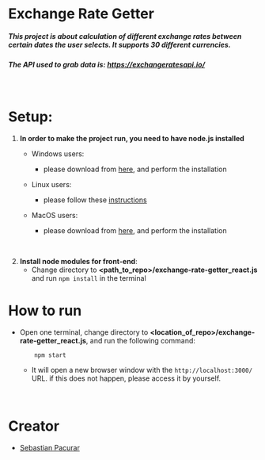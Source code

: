 # Exchange Rate Getter

##### This project is about calculation of different exchange rates between certain dates the user selects. It supports 30 different currencies.
##### The API used to grab data is: ***https://exchangeratesapi.io/***
<br />


# Setup:
1) **In order to make the project run, you need to have node.js installed**

    * Windows users:
        * please download from [here](https://nodejs.org/en/download/), and perform the installation
           
    * Linux users:
        * please follow these [instructions](https://nodejs.org/en/download/package-manager/)
        
    * MacOS users:
        * please download from [here](https://nodejs.org/en/download/), and perform the installation        

<br />

2) **Install node modules for front-end**:    
    * Change directory to **<path_to_repo>/exchange-rate-getter_react.js** and run ```npm install``` in the terminal


# How to run
* Open one terminal, change directory to **<location_of_repo>/exchange-rate-getter_react.js**, and run the following command:
    ```
        npm start
    ```
    * It will open a new browser window with the ```http://localhost:3000/``` URL. if this does not happen, please access it by yourself.

<br />


    
# Creator
* [Sebastian Pacurar](https://github.com/sebastianpacurar)
